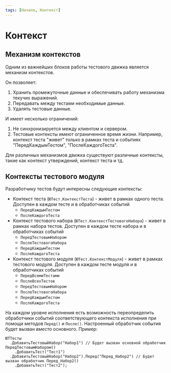 ```yaml
---
tags: [Начало, Контекст]
---
```


# Контекст

## Механизм контекстов

Одним из важнейших блоков работы тестового движка является механизм контекстов.

Он позволяет:

1. Хранить промежуточные данные и обеспечивать работу механизма текучих выражений.
2. Передавать между тестами необходимые данные.
3. Удалять тестовые данные.

И имеет несколько ограничений:

1. Не синхронизируется между клиентом и сервером.
2. Тестовые контексты имеют ограниченное время жизни. Например, контекст теста "живет" только в рамках теста и событиях "ПередКаждымТестом", "ПослеКаждогоТеста".

Для различных механизмов движка существуют различные контексты, такие как контекст утверждений, контекст теста и тд.

## Контексты тестового модуля

Разработчику тестов будут интересны следующие контексты:

* Контекст теста (`ЮТест.КонтекстТеста`) - живет в рамках одного теста. Доступен в каждом тесте и в обработчиках событий 
  * `ПередКаждымТестом`
  * `ПослеКаждогоТеста`
* Контекст тестового набора (`ЮТест.КонтекстТестовогоНабора`) - живет в рамках набора тестов. Доступен в каждом тесте набора и в обработчиках событий
  * `ПередТестовымНабором`
  * `ПослеТестовогоНабора`
  * `ПередКаждымТестом`
  * `ПослеКаждогоТеста`
* Контекст тестового модуля (`ЮТест.КонтекстМодуля`) - живет в рамках тестового модуля. Доступен в каждом тесте модуля и в обработчиках событий
  * `ПередВсемиТестами`
  * `ПослеВсехТестов`
  * `ПередТестовымНабором`
  * `ПослеТестовогоНабора`
  * `ПередКаждымТестом`
  * `ПослеКаждогоТеста`

На каждом уровне исполнения есть возможность переопределить обработчики событий соответствующего контекста исполнения при помощи методов `Перед()` и `После()`. Настроенный обработчик события будет вызван _вместо_ основного. Пример:
```bsl
ЮТТесты
  .ДобавитьТестовыйНабор("Набор1") // Будет вызван основной обработчик ПередТестовымНабором()
    .ДобавитьТест("Тест1")
  .ДобавитьТестовыйНабор("Набор2").Перед("Перед_Набор2") // Будет вызван обработчик Перед_Набор2()
    .ДобавитьТест("Тест2");

```

